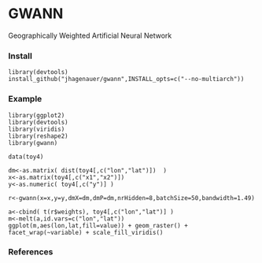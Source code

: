 # GWANN
Geographically Weighted Artificial Neural Network

### Install

    library(devtools)
    install_github("jhagenauer/gwann",INSTALL_opts=c("--no-multiarch"))
    
### Example

    library(ggplot2)
    library(devtools)
    library(viridis)
    library(reshape2)
    library(gwann)

    data(toy4)

    dm<-as.matrix( dist(toy4[,c("lon","lat")])  )
    x<-as.matrix(toy4[,c("x1","x2")])
    y<-as.numeric( toy4[,c("y")] )

    r<-gwann(x=x,y=y,dmX=dm,dmP=dm,nrHidden=8,batchSize=50,bandwidth=1.49)

    a<-cbind( t(r$weights), toy4[,c("lon","lat")] )
    m<-melt(a,id.vars=c("lon","lat"))
    ggplot(m,aes(lon,lat,fill=value)) + geom_raster() + facet_wrap(~variable) + scale_fill_viridis()

### References
